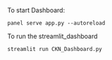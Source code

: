 To start Dashboard:
```
panel serve app.py --autoreload
```


To run the streamlit_dashboard
```
streamlit run CKN_Dashboard.py
```